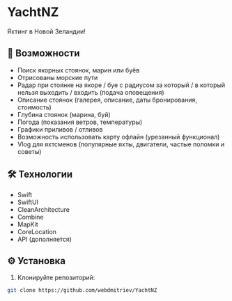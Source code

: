# YachtNZ

Яхтинг в Новой Зеландии!

## 🚀 Возможности
- Поиск якорных стоянок, марин или буёв
- Отрисованы морские пути
- Радар при стоянке на якоре / буе с радиусом за который / в который нельзя выходить / входить (подача оповещения)
- Описание стоянок (галерея, описание, даты бронирования, стоимость)
- Глубина стоянок (марина, буй)
- Погода (показания ветров, температуры)
- Графики приливов / отливов
- Возможность использовать карту офлайн (урезанный функционал)
- Vlog для яхтсменов (популярные яхты, двигатели, частые поломки и советы)


## 🛠 Технологии
- Swift
- SwiftUI
- CleanArchitecture
- Combine
- MapKit
- CoreLocation
- API (дополняется)


## ⚙️ Установка
1. Клонируйте репозиторий:
```bash
git clone https://github.com/webdmitriev/YachtNZ
